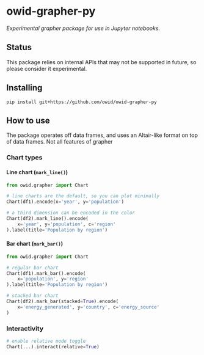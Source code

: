 # owid-grapher-py

_Experimental grapher package for use in Jupyter notebooks._

## Status

This package relies on internal APIs that may not be supported in future, so please consider it experimental.

## Installing

```
pip install git+https://github.com/owid/owid-grapher-py
```

## How to use

The package operates off data frames, and uses an Altair-like format on top of data frames. Not all features of grapher

### Chart types

#### Line chart (`mark_line()`)

```python
from owid.grapher import Chart

# line charts are the default, so you can plot minimally
Chart(df1).encode(x='year', y='population')

# a third dimension can be encoded in the color
Chart(df2).mark_line().encode(
    x='year', y='population', c='region'
).label(title='Population by region')
```

#### Bar chart (`mark_bar()`)

```python
from owid.grapher import Chart

# regular bar chart
Chart(df1).mark_bar().encode(
    x='population', y='region'
).label(title='Population by region')

# stacked bar chart
Chart(df2).mark_bar(stacked=True).encode(
    x='energy_generated', y='country', c='energy_source'
)
```

### Interactivity

```python
# enable relative mode toggle
Chart(...).interact(relative=True)
```
